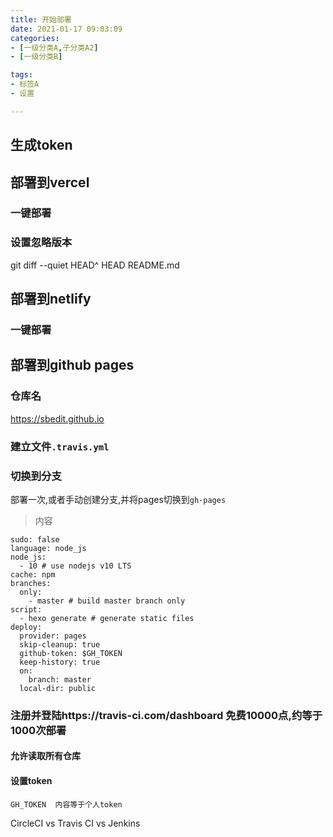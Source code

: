```yaml
---
title: 开始部署
date: 2021-01-17 09:03:09
categories: 
- [一级分类A,子分类A2]
- [一级分类B]

tags: 
- 标签A
- 设置

---
```

## 生成token


## 部署到vercel

### 一键部署

### 设置忽略版本

git diff --quiet HEAD^ HEAD README.md

## 部署到netlify

### 一键部署

## 部署到github pages

### 仓库名

https://sbedit.github.io

### 建立文件`.travis.yml`

### 切换到分支

部署一次,或者手动创建分支,并将pages切换到`gh-pages`

> 内容

```
sudo: false
language: node_js
node_js:
  - 10 # use nodejs v10 LTS
cache: npm
branches:
  only:
    - master # build master branch only
script:
  - hexo generate # generate static files
deploy:
  provider: pages
  skip-cleanup: true
  github-token: $GH_TOKEN
  keep-history: true
  on:
    branch: master
  local-dir: public
```

### 注册并登陆https://travis-ci.com/dashboard 免费10000点,约等于1000次部署

#### 允许读取所有仓库

#### 设置token

```
GH_TOKEN  内容等于个人token
```


CircleCI vs Travis CI vs Jenkins
